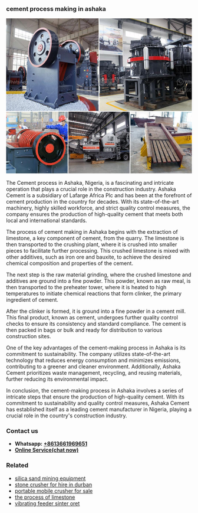 <h3>cement process making in ashaka</h3><img src='1702952981.jpg' alt=''><p>The Cement process in Ashaka, Nigeria, is a fascinating and intricate operation that plays a crucial role in the construction industry. Ashaka Cement is a subsidiary of Lafarge Africa Plc and has been at the forefront of cement production in the country for decades. With its state-of-the-art machinery, highly skilled workforce, and strict quality control measures, the company ensures the production of high-quality cement that meets both local and international standards.</p><p>The process of cement making in Ashaka begins with the extraction of limestone, a key component of cement, from the quarry. The limestone is then transported to the crushing plant, where it is crushed into smaller pieces to facilitate further processing. This crushed limestone is mixed with other additives, such as iron ore and bauxite, to achieve the desired chemical composition and properties of the cement.</p><p>The next step is the raw material grinding, where the crushed limestone and additives are ground into a fine powder. This powder, known as raw meal, is then transported to the preheater tower, where it is heated to high temperatures to initiate chemical reactions that form clinker, the primary ingredient of cement.</p><p>After the clinker is formed, it is ground into a fine powder in a cement mill. This final product, known as cement, undergoes further quality control checks to ensure its consistency and standard compliance. The cement is then packed in bags or bulk and ready for distribution to various construction sites.</p><p>One of the key advantages of the cement-making process in Ashaka is its commitment to sustainability. The company utilizes state-of-the-art technology that reduces energy consumption and minimizes emissions, contributing to a greener and cleaner environment. Additionally, Ashaka Cement prioritizes waste management, recycling, and reusing materials, further reducing its environmental impact.</p><p>In conclusion, the cement-making process in Ashaka involves a series of intricate steps that ensure the production of high-quality cement. With its commitment to sustainability and quality control measures, Ashaka Cement has established itself as a leading cement manufacturer in Nigeria, playing a crucial role in the country's construction industry.</p><h3>Contact us</h3><ul><li><strong>Whatsapp:&nbsp;<a href="https://wa.me/8613661969651">+8613661969651</a></strong></li><li><a href="https://swt.shibang-china.com/?git&amp;zhl&amp;cement process making in ashaka"><strong>Online Service(chat now)</strong></a></li></ul><h3>Related</h3><ul><li><a href='silica sand mining equipment.md'>silica sand mining equipment</a></li><li><a href='stone crusher for hire in durban.md'>stone crusher for hire in durban</a></li><li><a href='portable mobile crusher for sale.md'>portable mobile crusher for sale</a></li><li><a href='the process of limestone.md'>the process of limestone</a></li><li><a href='vibrating feeder sinter oret.md'>vibrating feeder sinter oret</a></li></ul>